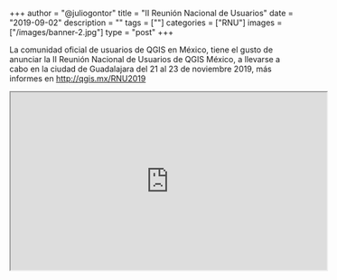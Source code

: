 +++
author = "@juliogontor"
title = "II Reunión Nacional de Usuarios"
date = "2019-09-02"
description = ""
tags = [""]
categories = ["RNU"]
images  = ["/images/banner-2.jpg"]
type = "post"
+++

La comunidad oficial de usuarios de QGIS en México, tiene el gusto de anunciar la II Reunión Nacional de Usuarios de QGIS México, a llevarse a cabo en la ciudad de Guadalajara del 21 al 23 de noviembre 2019, más informes en http://qgis.mx/RNU2019

<iframe width="560" height="315" src="https://www.youtube.com/embed/UBpxROlF6ro" allowfullscreen></iframe>
